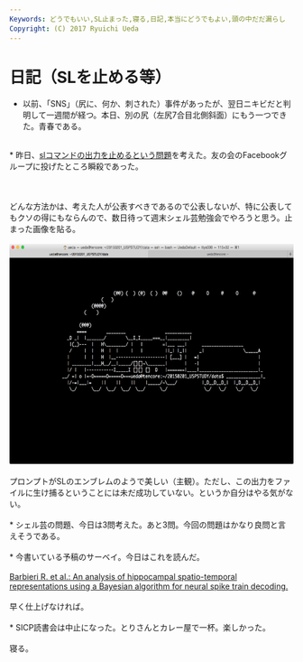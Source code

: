 ```yaml
---
Keywords: どうでもいい,SL止まった,寝る,日記,本当にどうでもよい,頭の中だだ漏らし
Copyright: (C) 2017 Ryuichi Ueda
---
```


# 日記（SLを止める等）
* 以前、「SNS」（尻に、何か、刺された）事件があったが、翌日ニキビだと判明して一週間が経つ。本日、別の尻（左尻7合目北側斜面）にもう一つできた。青春である。<br />
<br />
* 昨日、<a href="http://blog.ueda.asia/?p=5124" title="日記（難しすぎるシェル芸の問題等）">slコマンドの出力を止めるという問題</a>を考えた。友の会のFacebookグループに投げたところ瞬殺であった。<br />
<br />
<!--more--><br />
<br />
どんな方法かは、考えた人が公表すべきであるので公表しないが、特に公表してもクソの得にもならんので、数日待って週末シェル芸勉強会でやろうと思う。止まった画像を貼る。<br />
<br />
<a href="スクリーンショット-2015-01-28-23.50.39.png"><img src="スクリーンショット-2015-01-28-23.50.39-1024x639.png" alt="スクリーンショット 2015-01-28 23.50.39" width="625" height="390" class="aligncenter size-large wp-image-5141" /></a><br />
<br />
プロンプトがSLのエンブレムのようで美しい（主観）。ただし、この出力をファイルに生け捕るということには未だ成功していない。というか自分はやる気がない。<br />
<br />
* シェル芸の問題、今日は3問考えた。あと3問。今回の問題はかなり良問と言えそうである。<br />
<br />
* 今書いている予稿のサーベイ。今日はこれを読んだ。<br />
<br />
<a href="http://www.ncbi.nlm.nih.gov/pubmed/16003890" target="_blank">Barbieri R. et al.: An analysis of hippocampal spatio-temporal representations using a Bayesian algorithm for neural spike train decoding.</a><br />
<br />
早く仕上げなければ。<br />
<br />
* SICP読書会は中止になった。とりさんとカレー屋で一杯。楽しかった。<br />
<br />
寝る。
